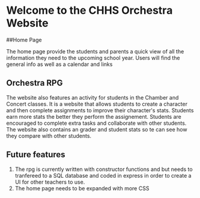 # Welcome to the CHHS Orchestra Website

##Home Page

The home page provide the students and parents a quick view of all the information they need to the upcoming school year. Users will find the general info as well as a calendar and links





## Orchestra RPG
The website also features an activity for students in the Chamber and Concert classes. It is a website that allows students to create a character and then complete assignments to improve their character's stats. Students earn more stats the better they perform the assignement. Students are encouraged to complete extra tasks and collaborate with other students. The website also contains an grader and student stats so te can see how they compare with other students. 






## Future features
1. The rpg is currently written with constructor functions and but needs to tranfereed to a SQL database and coded in express in order to create a UI for other teachers to use.
2. The home page needs to be expanded with more CSS

